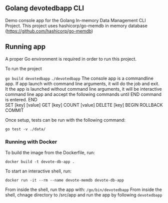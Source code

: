 ##   Golang devotedbapp CLI

Demo console app for the Golang In-memory Data Management CLI Project.
This project uses hashicorp/go-memdb in memory database (https://github.com/hashicorp/go-memdb)

## Running app

A proper Go environment is required in order to run this project.

To run the project

`go build devotedbapp`
`./devotedbapp`
The console app is a commandline app. If app launch with command line arguments, it will do the job and exit.
It the app is launched without command line arguments, it will be interactive command line app and accept the 
following commands until END command is entered.
END                 
SET  [key] [value]
GET  [key]
COUNT [value]
DELETE [key]
BEGIN
ROLLBACK
COMMIT

Once setup, tests can be run with the following command:

`go test -v ./data/`

### Running with Docker

To build the image from the Dockerfile, run:

`docker build -t devote-db-app .`

To start an interactive shell, run:

`docker run -it --rm --name devote-memdb devote-db-app`

From inside the shell, run the app with:
`/go/bin/devotedbapp`
From inside the shell, chnage directory to /src/app and run the app by following
`devotedbapp`
